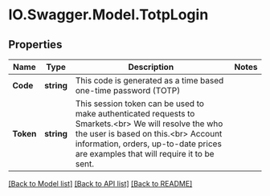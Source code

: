 # IO.Swagger.Model.TotpLogin
## Properties

Name | Type | Description | Notes
------------ | ------------- | ------------- | -------------
**Code** | **string** | This code is generated as a time based one-time password (TOTP) | 
**Token** | **string** |  This session token can be used to make authenticated requests to Smarkets.&lt;br&gt; We will resolve the who the user is based on this.&lt;br&gt; Account information, orders, up-to-date prices are examples that will require it to be sent.      | 

[[Back to Model list]](../README.md#documentation-for-models) [[Back to API list]](../README.md#documentation-for-api-endpoints) [[Back to README]](../README.md)

